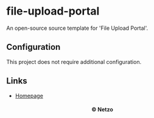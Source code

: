 # file-upload-portal

An open-source source template for 'File Upload Portal'.

## Configuration

This project does not require additional configuration.

## Links

- [Homepage](https://app.netzo.io/templates/file-upload-portal)

<div align="center">
  <h4>© Netzo</h4>
</div>
